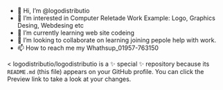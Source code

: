 - 👋 Hi, I’m @logodistributio
- 👀 I’m interested in Computer Reletade Work Example: Logo, Graphics Desing, Webdesing etc
- 🌱 I’m currently learning web site codeing 
- 💞️ I’m looking to collaborate on learning joining pepole help with work.
- 📫 How to reach me my Whathsup_01957-763150

<
logodistributio/logodistributio is a ✨ special ✨ repository because its `README.md` (this file) appears on your GitHub profile.
You can click the Preview link to take a look at your changes.
>
